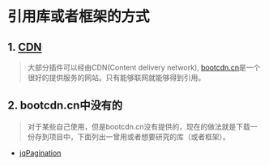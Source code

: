 # 引用库或者框架的方式

## 1. [CDN](https://en.wikipedia.org/wiki/Content_delivery_network)

> 大部分插件可以经由CDN(Content delivery network), [bootcdn.cn](http://www.bootcdn.cn/)是一个很好的提供服务的网站。只有能够联网就能够得到引用。


## 2. bootcdn.cn中没有的

> 对于某些自己使用，但是bootcdn.cn没有提供的，现在的做法就是下载一份存到项目中，下面列出一曾用或者想要研究的库（或者框架）。


* [jqPagination](http://beneverard.github.com/jqPagination)

